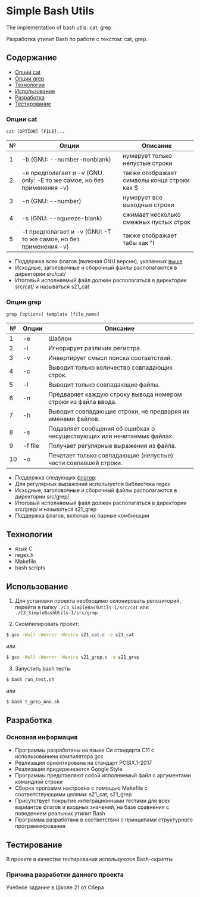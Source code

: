 # Simple Bash Utils
The implementation of bash utils: cat, grep

Разработка утилит Bash по работе с текстом: cat, grep.

## Содержание
- [Опции cat](#опции-cat)
- [Опции grep](#опции-grep)
- [Технологии](#технологии)
- [Использование](#использование)
- [Разработка](#разработка)
- [Тестирование](#тестирование)

### Опции cat

`cat [OPTION] [FILE]...`

| № | Опции | Описание |
| ------ | ------ | ------ |
| 1 | -b (GNU: --number-nonblank) | нумерует только непустые строки |
| 2 | -e предполагает и -v (GNU only: -E то же самое, но без применения -v) | также отображает символы конца строки как $  |
| 3 | -n (GNU: --number) | нумерует все выходные строки |
| 4 | -s (GNU: --squeeze-blank) | сжимает несколько смежных пустых строк |
| 5 | -t предполагает и -v (GNU: -T то же самое, но без применения -v) | также отображает табы как ^I |

- Поддержка всех флагов (включая GNU версии), указанных [выше](#cat-опции)
- Исходные, заголовочные и сборочный файлы располагаются в директории src/cat/
- Итоговый исполняемый файл должен располагаться в директории src/cat/ и называться s21_cat

### Опции grep 

`grep [options] template [file_name]`

| № | Опции | Описание |
| ------ | ------ | ------ |
| 1 | -e | Шаблон |
| 2 | -i | Игнорирует различия регистра.  |
| 3 | -v | Инвертирует смысл поиска соответствий. |
| 4 | -c | Выводит только количество совпадающих строк. |
| 5 | -l | Выводит только совпадающие файлы.  |
| 6 | -n | Предваряет каждую строку вывода номером строки из файла ввода. |
| 7 | -h | Выводит совпадающие строки, не предваряя их именами файлов. |
| 8 | -s | Подавляет сообщения об ошибках о несуществующих или нечитаемых файлах. |
| 9 | -f file | Получает регулярные выражения из файла. |
| 10 | -o | Печатает только совпадающие (непустые) части совпавшей строки. |

- Поддержка следующих [флагов](#grep-опции):
- Для регулярных выражений используется библиотека regex
- Исходные, заголовочные и сборочный файлы располагаются в директории src/grep/
- Итоговый исполняемый файл должен располагаться в директории src/grep/ и называться s21_grep
- Поддержка флагов, включая их парные комбинации

## Технологии
- язык C
- regex.h
- Makefile
- bash scripts

## Использование
1. Для установки проекта необходимо склонировать репозиторий, перейти в папку `./C3_SimpleBashUtils-1/src/cat` или `./C3_SimpleBashUtils-1/src/grep`

2. Скомпилировать проект: 
```sh
$ gcc -Wall -Werror -Wextra s21_cat.c -o s21_cat
```
или 
```sh
$ gcc -Wall -Werror -Wextra s21_grep.c -o s21_grep
```
3. Запустить bash тесты  
```sh
$ bash run_test.sh 
```
или 
```sh
$ bash t_grep_Ana.sh
```

## Разработка

### Основная информация

- Программы разработаны на языке Си стандарта C11 с использованием компилятора gcc 
- Реализация ориентирована на стандарт POSIX.1-2017 
- Реализация придерживается Google Style
- Программы представляют собой исполняемый файл с аргументами командной строки
- Сборка программ настроена с помощью Makefile с соответствующими целями: s21_cat, s21_grep  
- Присутствует покрытие интеграционными тестами для всех вариантов флагов и входных значений, на базе сравнения с поведением реальных утилит Bash
- Программа разработана в соответствии с принципами структурного программирования

## Тестирование
В проекте в качестве тестирования используются Bash-скрипты

### Причина разработки данного проекта
Учебное задание в Школе 21 от Сбера 